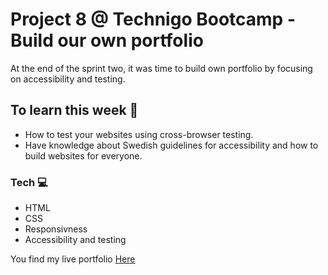 

# Project 8 @ Technigo Bootcamp  - Build our own portfolio

At the end of the sprint two, it was time to build own portfolio by focusing on accessibility and testing.

## To learn this week 🧠

- How to test your websites using cross-browser testing.
- Have knowledge about Swedish guidelines for accessibility and how to build websites for everyone.


### Tech  💻

- HTML
- CSS
- Responsivness
- Accessibility and testing 


You find my live portfolio [Here](https://my-portfolio-by-nasim.netlify.com/)
